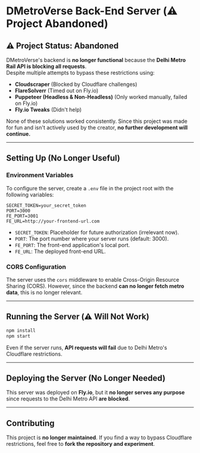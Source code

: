 # DMetroVerse Back-End Server (⚠️ **Project Abandoned**)

## **⚠️ Project Status: Abandoned**
DMetroVerse's backend is **no longer functional** because the **Delhi Metro Rail API is blocking all requests**.  
Despite multiple attempts to bypass these restrictions using:
- **Cloudscraper** (Blocked by Cloudflare challenges)
- **FlareSolverr** (Timed out on Fly.io)
- **Puppeteer (Headless & Non-Headless)** (Only worked manually, failed on Fly.io)
- **Fly.io Tweaks** (Didn't help)

None of these solutions worked consistently. Since this project was made for fun and isn't actively used by the creator, **no further development will continue.**  

---

## Setting Up (No Longer Useful)

### Environment Variables

To configure the server, create a `.env` file in the project root with the following variables:

```
SECRET_TOKEN=your_secret_token
PORT=3000
FE_PORT=3001
FE_URL=http://your-frontend-url.com
```

- `SECRET_TOKEN`: Placeholder for future authorization (irrelevant now).
- `PORT`: The port number where your server runs (default: 3000).
- `FE_PORT`: The front-end application's local port.
- `FE_URL`: The deployed front-end URL.

### CORS Configuration

The server uses the `cors` middleware to enable Cross-Origin Resource Sharing (CORS). However, since the backend **can no longer fetch metro data**, this is no longer relevant.

---

## Running the Server (⚠️ **Will Not Work**)

```bash
npm install
npm start
```

Even if the server runs, **API requests will fail** due to Delhi Metro's Cloudflare restrictions.

---

## Deploying the Server (No Longer Needed)

This server was deployed on **Fly.io**, but it **no longer serves any purpose** since requests to the Delhi Metro API **are blocked**.

---

## Contributing

This project is **no longer maintained**. If you find a way to bypass Cloudflare restrictions, feel free to **fork the repository and experiment**.